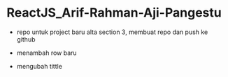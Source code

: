 # ReactJS_Arif-Rahman-Aji-Pangestu
- repo untuk project baru alta section 3, membuat repo dan push ke github

- menambah row baru

- mengubah tittle

